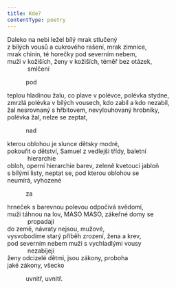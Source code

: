 ```yaml
---
title: Kde?
contentType: poetry
---
```


<section>

Daleko na nebi ležel bílý mrak stlučený  
z bílých vousů a cukrového rašení, mrak zimnice,  
mrak chinin, té horečky pod severním nebem,  
muži v kožiších, ženy v kožiších, téměř bez otázek,  
            smlčení

</section>

<section>

           pod

</section>

<section>

teplou hladinou žalu, co plave v polévce, polévka stydne,  
zmrzlá polévka v bílých vousech, kdo zabil a kdo nezabil,  
žal nesrovnaný s hřbitovem, nevylouhovaný hrobníky,  
polévka žal, nelze se zeptat,

</section>

<section>

           nad

</section>

<section>

kterou oblohou je slunce dětsky modré,  
pokouřit o dětství, Samuel z vedlejší třídy, baletní  
            hierarchie  
obloh, operní hierarchie barev, zeleně kvetoucí jabloň  
s bílými listy, neptat se, pod kterou oblohou se  
neumírá, vyhozené

</section>

<section>

           za

</section>

<section>

hrneček s barevnou polevou odpočívá svědomí,  
muži táhnou na lov, MASO MASO, zákeřné domy se  
            propadají  
do země, návraty nejsou, mužové,  
vysvobodíme starý příběh zrození, žena a krev,  
pod severním nebem muži s vychladlými vousy  
            nezabíjejí  
ženy odcizelé dětmi, jsou zákony, proboha  
jaké zákony, všecko

</section>

<section>

           uvnitř, uvnitř.

</section>

